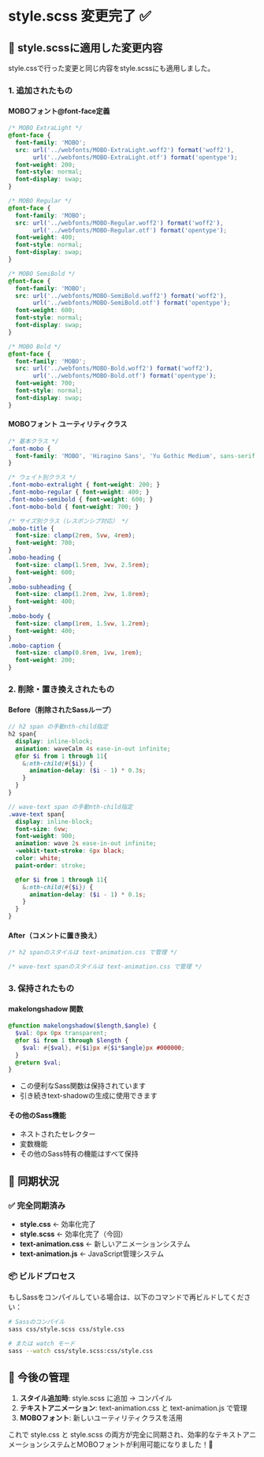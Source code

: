 # style.scss 変更完了 ✅

## 📁 style.scssに適用した変更内容

style.cssで行った変更と同じ内容をstyle.scssにも適用しました。

### 1. 追加されたもの

#### MOBOフォント@font-face定義
```scss
/* MOBO ExtraLight */
@font-face {
  font-family: 'MOBO';
  src: url('../webfonts/MOBO-ExtraLight.woff2') format('woff2'),
       url('../webfonts/MOBO-ExtraLight.otf') format('opentype');
  font-weight: 200;
  font-style: normal;
  font-display: swap;
}

/* MOBO Regular */
@font-face {
  font-family: 'MOBO';
  src: url('../webfonts/MOBO-Regular.woff2') format('woff2'),
       url('../webfonts/MOBO-Regular.otf') format('opentype');
  font-weight: 400;
  font-style: normal;
  font-display: swap;
}

/* MOBO SemiBold */
@font-face {
  font-family: 'MOBO';
  src: url('../webfonts/MOBO-SemiBold.woff2') format('woff2'),
       url('../webfonts/MOBO-SemiBold.otf') format('opentype');
  font-weight: 600;
  font-style: normal;
  font-display: swap;
}

/* MOBO Bold */
@font-face {
  font-family: 'MOBO';
  src: url('../webfonts/MOBO-Bold.woff2') format('woff2'),
       url('../webfonts/MOBO-Bold.otf') format('opentype');
  font-weight: 700;
  font-style: normal;
  font-display: swap;
}
```

#### MOBOフォント ユーティリティクラス
```scss
/* 基本クラス */
.font-mobo {
  font-family: 'MOBO', 'Hiragino Sans', 'Yu Gothic Medium', sans-serif;
}

/* ウェイト別クラス */
.font-mobo-extralight { font-weight: 200; }
.font-mobo-regular { font-weight: 400; }
.font-mobo-semibold { font-weight: 600; }
.font-mobo-bold { font-weight: 700; }

/* サイズ別クラス（レスポンシブ対応） */
.mobo-title { 
  font-size: clamp(2rem, 5vw, 4rem); 
  font-weight: 700; 
}
.mobo-heading { 
  font-size: clamp(1.5rem, 3vw, 2.5rem); 
  font-weight: 600; 
}
.mobo-subheading { 
  font-size: clamp(1.2rem, 2vw, 1.8rem); 
  font-weight: 400; 
}
.mobo-body { 
  font-size: clamp(1rem, 1.5vw, 1.2rem); 
  font-weight: 400; 
}
.mobo-caption { 
  font-size: clamp(0.8rem, 1vw, 1rem); 
  font-weight: 200; 
}
```

### 2. 削除・置き換えされたもの

#### Before（削除されたSassループ）
```scss
// h2 span の手動nth-child指定
h2 span{
  display: inline-block;
  animation: waveCalm 4s ease-in-out infinite;
  @for $i from 1 through 11{
    &:nth-child(#{$i}) {
      animation-delay: ($i - 1) * 0.3s;
    }
  }
}

// wave-text span の手動nth-child指定
.wave-text span{
  display: inline-block;
  font-size: 6vw;
  font-weight: 900;
  animation: wave 2s ease-in-out infinite;
  -webkit-text-stroke: 6px black;
  color: white;
  paint-order: stroke;

  @for $i from 1 through 11{
    &:nth-child(#{$i}) {
      animation-delay: ($i - 1) * 0.1s;
    }
  }
}
```

#### After（コメントに置き換え）
```scss
/* h2 spanのスタイルは text-animation.css で管理 */

/* wave-text spanのスタイルは text-animation.css で管理 */
```

### 3. 保持されたもの

#### makelongshadow 関数
```scss
@function makelongshadow($length,$angle) {
  $val: 0px 0px transparent;
  @for $i from 1 through $length {
    $val: #{$val}, #{$i}px #{$i*$angle}px #000000;
  }
  @return $val;
}
```
- この便利なSass関数は保持されています
- 引き続きtext-shadowの生成に使用できます

#### その他のSass機能
- ネストされたセレクター
- 変数機能
- その他のSass特有の機能はすべて保持

## 🔄 同期状況

### ✅ 完全同期済み
- **style.css** ← 効率化完了
- **style.scss** ← 効率化完了（今回）
- **text-animation.css** ← 新しいアニメーションシステム
- **text-animation.js** ← JavaScript管理システム

### 📦 ビルドプロセス
もしSassをコンパイルしている場合は、以下のコマンドで再ビルドしてください：

```bash
# Sassのコンパイル
sass css/style.scss css/style.css

# または watch モード
sass --watch css/style.scss:css/style.css
```

## 🎯 今後の管理

1. **スタイル追加時**: style.scss に追加 → コンパイル
2. **テキストアニメーション**: text-animation.css と text-animation.js で管理
3. **MOBOフォント**: 新しいユーティリティクラスを活用

これで style.css と style.scss の両方が完全に同期され、効率的なテキストアニメーションシステムとMOBOフォントが利用可能になりました！🚀
